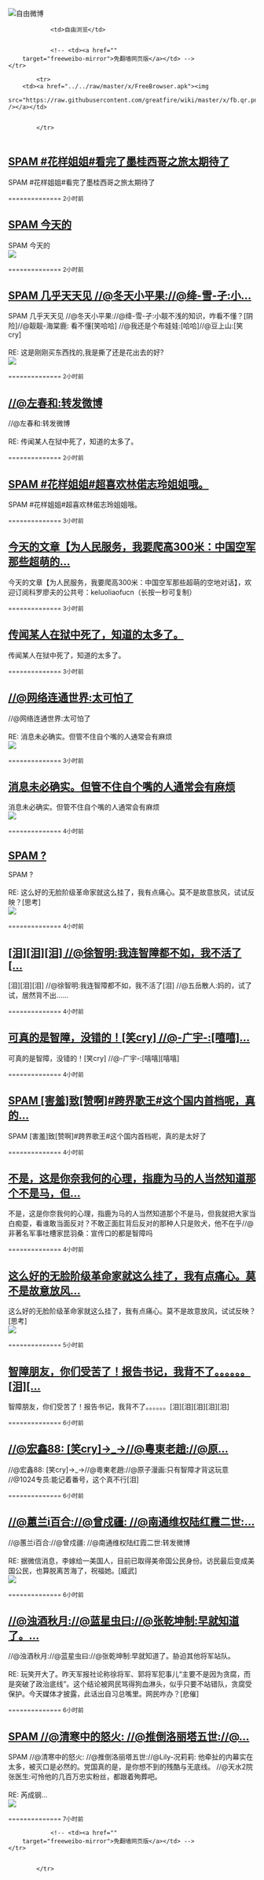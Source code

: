 

<img src="../../raw/master/x/freeweibo.png" alt="自由微博"/>
<table>
    <tr>
                
                <td>自由浏览</td>
        
        
                <!-- <td><a href=""
        target="freeweibo-mirror">免翻墙网页版</a></td> -->
    </tr>
    
            <tr>
        <td><a href="../../raw/master/x/FreeBrowser.apk"><img
        src="https://raw.githubusercontent.com/greatfire/wiki/master/x/fb.qr.png" /></a></td>

        
            </tr>
</table>
<h2>
	<a href="https://freeweibo.com/weibo/3980243142332891" target="freeweibo-mirror">SPAM #花样姐姐#看完了墨桂西哥之旅太期待了</a>
</h2>
<p>SPAM #花样姐姐#看完了墨桂西哥之旅太期待了</p>
<p>
	<small> ============== 2小时前</small>
</p><h2>
	<a href="https://freeweibo.com/weibo/3980240336806808" target="freeweibo-mirror">SPAM 今天的</a>
</h2>
<p>SPAM 今天的<br><img src="http://ww1.sinaimg.cn/large/90f58663jw1f4bhe9dqqaj20qo1bftfd.jpg"></p>
<p>
	<small> ============== 2小时前</small>
</p><h2>
	<a href="https://freeweibo.com/weibo/3980240030325301" target="freeweibo-mirror">SPAM 几乎天天见 //@冬天小平果://@绛-雪-孑:小…</a>
</h2>
<p>SPAM 几乎天天见 //@冬天小平果://@绛-雪-孑:小靓不浅的知识，咋看不懂？[阴险]//@靓靓-海棠鹿: 看不懂[笑哈哈] //@我还是个布娃娃:[哈哈]//@豆上山:[笑cry]<br><br>RE: 这是刚刚买东西找的,我是撕了还是花出去的好?<br><img src="http://ww2.sinaimg.cn/large/006qBkaygw1f4a1czyxslj30np0hs41o.jpg"></p>
<p>
	<small> ============== 2小时前</small>
</p><h2>
	<a href="https://freeweibo.com/weibo/3980239342803833" target="freeweibo-mirror">//@左春和:转发微博</a>
</h2>
<p>//@左春和:转发微博<br><br>RE: 传闻某人在狱中死了，知道的太多了。</p>
<p>
	<small> ============== 2小时前</small>
</p><h2>
	<a href="https://freeweibo.com/weibo/3980235689221555" target="freeweibo-mirror">SPAM #花样姐姐#超喜欢林偌志玲姐姐哦。</a>
</h2>
<p>SPAM #花样姐姐#超喜欢林偌志玲姐姐哦。</p>
<p>
	<small> ============== 3小时前</small>
</p><h2>
	<a href="https://freeweibo.com/weibo/3980235609311947" target="freeweibo-mirror">今天的文章【为人民服务，我要爬高300米：中国空军那些超萌的…</a>
</h2>
<p>今天的文章【为人民服务，我要爬高300米：中国空军那些超萌的空地对话】，欢迎订阅科罗廖夫的公共号：keluoliaofucn（长按一秒可复制）</p>
<p>
	<small> ============== 3小时前</small>
</p><h2>
	<a href="https://freeweibo.com/weibo/3980230815578233" target="freeweibo-mirror">传闻某人在狱中死了，知道的太多了。</a>
</h2>
<p>传闻某人在狱中死了，知道的太多了。</p>
<p>
	<small> ============== 3小时前</small>
</p><h2>
	<a href="https://freeweibo.com/weibo/3980222720057472" target="freeweibo-mirror">//@网络连通世界:太可怕了</a>
</h2>
<p>//@网络连通世界:太可怕了<br><br>RE: 消息未必确实。但管不住自个嘴的人通常会有麻烦<br><img src="http://ww4.sinaimg.cn/large/5eac8cf4jw1f4betc49k8j20l10g4n01.jpg"></p>
<p>
	<small> ============== 3小时前</small>
</p><h2>
	<a href="https://freeweibo.com/weibo/3980217829612958" target="freeweibo-mirror">消息未必确实。但管不住自个嘴的人通常会有麻烦</a>
</h2>
<p>消息未必确实。但管不住自个嘴的人通常会有麻烦<br><img src="http://ww4.sinaimg.cn/large/5eac8cf4jw1f4betc49k8j20l10g4n01.jpg"></p>
<p>
	<small> ============== 4小时前</small>
</p><h2>
	<a href="https://freeweibo.com/weibo/3980216818956387" target="freeweibo-mirror">SPAM ?</a>
</h2>
<p>SPAM ?<br><br>RE: 这么好的无脸阶级革命家就这么挂了，我有点痛心。莫不是故意放风，试试反映？[思考]<br><img src="http://ww3.sinaimg.cn/large/494abd77gw1f4bbpr6c6wj20ci0m840g.jpg"></p>
<p>
	<small> ============== 4小时前</small>
</p><h2>
	<a href="https://freeweibo.com/weibo/3980213861656272" target="freeweibo-mirror">[泪][泪][泪] //@徐智明:我连智障都不如，我不活了[…</a>
</h2>
<p>[泪][泪][泪] //@徐智明:我连智障都不如，我不活了[泪] //@五岳散人:妈的，试了试，居然背不出……</p>
<p>
	<small> ============== 4小时前</small>
</p><h2>
	<a href="https://freeweibo.com/weibo/3980212964948009" target="freeweibo-mirror">可真的是智障，没错的！[笑cry] //@-广宇-:[嘻嘻]…</a>
</h2>
<p>可真的是智障，没错的！[笑cry] //@-广宇-:[嘻嘻][嘻嘻]</p>
<p>
	<small> ============== 4小时前</small>
</p><h2>
	<a href="https://freeweibo.com/weibo/3980209064038755" target="freeweibo-mirror">SPAM [害羞]致[赞啊]#跨界歌王#这个国内首档呢，真的…</a>
</h2>
<p>SPAM [害羞]致[赞啊]#跨界歌王#这个国内首档呢，真的是太好了</p>
<p>
	<small> ============== 4小时前</small>
</p><h2>
	<a href="https://freeweibo.com/weibo/3980207469678513" target="freeweibo-mirror">不是，这是你奈我何的心理，指鹿为马的人当然知道那个不是马，但…</a>
</h2>
<p>不是，这是你奈我何的心理，指鹿为马的人当然知道那个不是马，但我就把大家当白痴耍，看谁敢当面反对？不敢正面肛背后反对的那种人只是败犬，他不在乎//@非著名军事吐槽家昆羽桑：宣传口的都是智障吗</p>
<p>
	<small> ============== 4小时前</small>
</p><h2>
	<a href="https://freeweibo.com/weibo/3980191393042908" target="freeweibo-mirror">这么好的无脸阶级革命家就这么挂了，我有点痛心。莫不是故意放风…</a>
</h2>
<p>这么好的无脸阶级革命家就这么挂了，我有点痛心。莫不是故意放风，试试反映？[思考]<br><img src="http://ww3.sinaimg.cn/large/494abd77gw1f4bbpr6c6wj20ci0m840g.jpg"></p>
<p>
	<small> ============== 5小时前</small>
</p><h2>
	<a href="https://freeweibo.com/weibo/3980190654758284" target="freeweibo-mirror">智障朋友，你们受苦了！报告书记，我背不了。。。。。。[泪][…</a>
</h2>
<p>智障朋友，你们受苦了！报告书记，我背不了。。。。。。[泪][泪][泪][泪][泪]</p>
<p>
	<small> ============== 6小时前</small>
</p><h2>
	<a href="https://freeweibo.com/weibo/3980189416961609" target="freeweibo-mirror">//@宏鑫88: [笑cry]→_→//@粵東老趙://@原…</a>
</h2>
<p>//@宏鑫88: [笑cry]→_→//@粵東老趙://@原子漫画:只有智障才背这玩意 //@1024专员:能记着番号，这个真不行[泪]</p>
<p>
	<small> ============== 6小时前</small>
</p><h2>
	<a href="https://freeweibo.com/weibo/3980183712619863" target="freeweibo-mirror">//@蕙兰i百合://@曾戍疆: //@南通维权陆红霞二世:…</a>
</h2>
<p>//@蕙兰i百合://@曾戍疆: //@南通维权陆红霞二世:转发微博<br><br>RE: 据微信消息，李嫁给一美国人，目前已取得美帝国公民身份。访民最后变成美国公民，也算脱离苦海了，祝福她。[威武]<br><img src="http://ww1.sinaimg.cn/large/006p0GMxgw1f4b7hykbjlj30i20dgq4l.jpg"></p>
<p>
	<small> ============== 6小时前</small>
</p><h2>
	<a href="https://freeweibo.com/weibo/3980179124838679" target="freeweibo-mirror">//@浊酒秋月://@蓝星虫曰://@张乾坤制:早就知道了。…</a>
</h2>
<p>//@浊酒秋月://@蓝星虫曰://@张乾坤制:早就知道了。胁迫其他将军站队。<br><br>RE: 玩笑开大了。昨天军报社论称徐将军、郭将军犯事儿“主要不是因为贪腐，而是突破了政治底线”。这个结论被网民骂得狗血淋头，似乎只要不站错队，贪腐受保护。今天媒体才披露，此话出自习总嘴里。网民咋办？[悲催]</p>
<p>
	<small> ============== 6小时前</small>
</p><h2>
	<a href="https://freeweibo.com/weibo/3980170236768962" target="freeweibo-mirror">SPAM //@清寒中的怒火: //@推倒洛丽塔五世://@…</a>
</h2>
<p>SPAM //@清寒中的怒火: //@推倒洛丽塔五世://@Lily-况莉莉: 他牵扯的内幕实在太多，被灭口是必然的。党国真的是，是你想不到的残酷与无底线。 //@天水2院张医生:可怜他的几百万忠实粉丝，都跟着殉葬吧。<br><br>RE: 芮成钢…<br><img src="http://ww1.sinaimg.cn/large/4978f0bbjw1f4b659k0jdj20l10g4ju8.jpg"></p>
<p>
	<small> ============== 7小时前</small>
</p>
<table>
    <tr>
                
        
        
                <!-- <td><a href=""
        target="freeweibo-mirror">免翻墙网页版</a></td> -->
    </tr>
    
        
            </tr>
</table>
